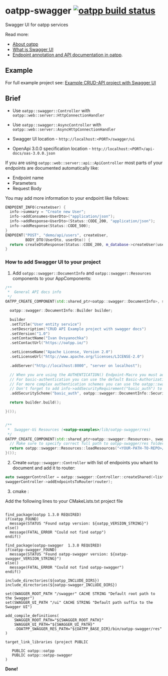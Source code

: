 # oatpp-swagger [![oatpp build status](https://dev.azure.com/lganzzzo/lganzzzo/_apis/build/status/oatpp.oatpp-swagger)](https://dev.azure.com/lganzzzo/lganzzzo/_build?definitionId=2)
Swagger UI for oatpp services

Read more:
- [About oatpp](https://oatpp.io/)  
- [What is Swagger UI](https://swagger.io/tools/swagger-ui/)
- [Endpoint annotation and API documentation in oatpp](https://oatpp.io/docs/components/api-controller/#endpoint-annotation-and-api-documentation).

## Example

For full example project see: [Example CRUD-API project with Swagger UI](https://github.com/oatpp/example-crud)

## Brief

- Use ```oatpp::swagger::Controller``` with ```oatpp::web::server::HttpConnectionHandler```
- Use ```oatpp::swagger::AsyncController``` with ```oatpp::web::server::AsyncHttpConnectionHandler```

- Swagger UI location - ```http://localhost:<PORT>/swagger/ui```
- OpenApi 3.0.0 specification location - ```http://localhost:<PORT>/api-docs/oas-3.0.0.json```

If you are using ```oatpp::web::server::api::ApiController``` most parts of your endpoints are documented automatically like:

- Endpoint name
- Parameters
- Request Body

You may add more information to your endpoint like follows:

```c++
ENDPOINT_INFO(createUser) {
  info->summary = "Create new User";
  info->addConsumes<UserDto>("application/json");
  info->addResponse<UserDto>(Status::CODE_200, "application/json");
  info->addResponse(Status::CODE_500);
}
ENDPOINT("POST", "demo/api/users", createUser,
         BODY_DTO(UserDto, userDto)) {
  return createDtoResponse(Status::CODE_200, m_database->createUser(userDto));
}
```

### How to add Swagger UI to your project

1) Add ```oatpp::swagger::DocumentInfo``` and ```oatpp::swagger::Resources``` components to your AppComponents:

```c++
/**
 *  General API docs info
 */
OATPP_CREATE_COMPONENT(std::shared_ptr<oatpp::swagger::DocumentInfo>, swaggerDocumentInfo)([] {

  oatpp::swagger::DocumentInfo::Builder builder;

  builder
  .setTitle("User entity service")
  .setDescription("CRUD API Example project with swagger docs")
  .setVersion("1.0")
  .setContactName("Ivan Ovsyanochka")
  .setContactUrl("https://oatpp.io/")

  .setLicenseName("Apache License, Version 2.0")
  .setLicenseUrl("http://www.apache.org/licenses/LICENSE-2.0")

  .addServer("http://localhost:8000", "server on localhost");

  // When you are using the AUTHENTICATION() Endpoint-Macro you must add an SecurityScheme object (https://swagger.io/specification/#securitySchemeObject)
  // For basic-authentication you can use the default Basic-Authorization-Security-Scheme like this
  // For more complex authentication schemes you can use the oatpp::swagger::DocumentInfo::SecuritySchemeBuilder builder
  // Don't forget to add info->addSecurityRequirement("basic_auth") to your ENDPOINT_INFO() Macro!
  .addSecurityScheme("basic_auth", oatpp::swagger::DocumentInfo::SecuritySchemeBuilder::DefaultBasicAuthorizationSecurityScheme());

  return builder.build();

}());


/**
 *  Swagger-Ui Resources (<oatpp-examples>/lib/oatpp-swagger/res)
 */
OATPP_CREATE_COMPONENT(std::shared_ptr<oatpp::swagger::Resources>, swaggerResources)([] {
  // Make sure to specify correct full path to oatpp-swagger/res folder !!!
  return oatpp::swagger::Resources::loadResources("<YOUR-PATH-TO-REPO>/lib/oatpp-swagger/res");
}());

```

2) Create ```oatpp::swagger::Controller``` with list of endpoints you whant to document and add it to router:

```c++
auto swaggerController = oatpp::swagger::Controller::createShared(<list-of-endpoints-to-document>);
swaggerController->addEndpointsToRouter(router);
```

3) cmake :  

Add the following lines to your CMakeLists.txt project file
```

find_package(oatpp 1.3.0 REQUIRED)
if(oatpp_FOUND)
  message(STATUS "Found oatpp version: ${oatpp_VERSION_STRING}")
else()
  message(FATAL_ERROR "Could not find oatpp")
endif()

find_package(oatpp-swagger  1.3.0 REQUIRED)
if(oatpp-swagger_FOUND)
  message(STATUS "Found oatpp-swagger version: ${oatpp-swagger_VERSION_STRING}")
else()
  message(FATAL_ERROR "Could not find oatpp-swagger")
endif()

include_directories(${oatpp_INCLUDE_DIRS})
include_directories(${oatpp-swagger_INCLUDE_DIRS})

set(SWAGGER_ROOT_PATH "/swagger" CACHE STRING "Default root path to the Swagger")
set(SWAGGER_UI_PATH "/ui" CACHE STRING "Default path suffix to the Swagger UI")

add_compile_definitions(
    SWAGGER_ROOT_PATH="${SWAGGER_ROOT_PATH}"
    SWAGGER_UI_PATH="${SWAGGER_UI_PATH}"
    -DOATPP_SWAGGER_RES_PATH="${OATPP_BASE_DIR}/bin/oatpp-swagger/res"
)

target_link_libraries (project PUBLIC
 
   PUBLIC oatpp::oatpp
   PUBLIC oatpp::oatpp-swagger
)
```

**Done!**
